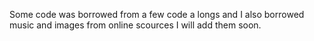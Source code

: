 Some code was borrowed from a few code a longs and I also borrowed music and images from online scources I will add them soon.
